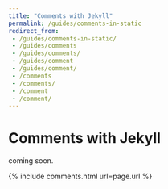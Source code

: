 ```yaml
---
title: "Comments with Jekyll"
permalink: /guides/comments-in-static
redirect_from:
 - /guides/comments-in-static/
 - /guides/comments
 - /guides/comments/
 - /guides/comment
 - /guides/comment/
 - /comments
 - /comments/
 - /comment
 - /comment/
---
```


# Comments with Jekyll

coming soon.

{% include comments.html url=page.url %}
